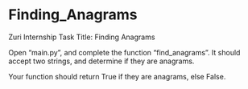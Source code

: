 # Finding_Anagrams
Zuri Internship Task Title: Finding Anagrams


Open “main.py”, and complete the function “find_anagrams”. It should accept two strings, and determine if they are anagrams.

Your function should return True  if they are anagrams, else  False.